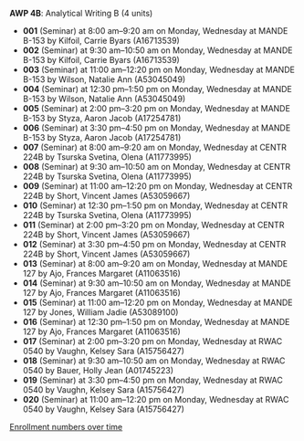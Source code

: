 **AWP 4B**: Analytical Writing B (4 units)

- **001** (Seminar) at 8:00 am–9:20 am on Monday, Wednesday at MANDE B-153 by Kilfoil, Carrie Byars (A16713539)
- **002** (Seminar) at 9:30 am–10:50 am on Monday, Wednesday at MANDE B-153 by Kilfoil, Carrie Byars (A16713539)
- **003** (Seminar) at 11:00 am–12:20 pm on Monday, Wednesday at MANDE B-153 by Wilson, Natalie Ann (A53045049)
- **004** (Seminar) at 12:30 pm–1:50 pm on Monday, Wednesday at MANDE B-153 by Wilson, Natalie Ann (A53045049)
- **005** (Seminar) at 2:00 pm–3:20 pm on Monday, Wednesday at MANDE B-153 by Styza, Aaron Jacob (A17254781)
- **006** (Seminar) at 3:30 pm–4:50 pm on Monday, Wednesday at MANDE B-153 by Styza, Aaron Jacob (A17254781)
- **007** (Seminar) at 8:00 am–9:20 am on Monday, Wednesday at CENTR 224B by Tsurska Svetina, Olena (A11773995)
- **008** (Seminar) at 9:30 am–10:50 am on Monday, Wednesday at CENTR 224B by Tsurska Svetina, Olena (A11773995)
- **009** (Seminar) at 11:00 am–12:20 pm on Monday, Wednesday at CENTR 224B by Short, Vincent James (A53059667)
- **010** (Seminar) at 12:30 pm–1:50 pm on Monday, Wednesday at CENTR 224B by Tsurska Svetina, Olena (A11773995)
- **011** (Seminar) at 2:00 pm–3:20 pm on Monday, Wednesday at CENTR 224B by Short, Vincent James (A53059667)
- **012** (Seminar) at 3:30 pm–4:50 pm on Monday, Wednesday at CENTR 224B by Short, Vincent James (A53059667)
- **013** (Seminar) at 8:00 am–9:20 am on Monday, Wednesday at MANDE 127 by Ajo, Frances Margaret (A11063516)
- **014** (Seminar) at 9:30 am–10:50 am on Monday, Wednesday at MANDE 127 by Ajo, Frances Margaret (A11063516)
- **015** (Seminar) at 11:00 am–12:20 pm on Monday, Wednesday at MANDE 127 by Jones, William Jadie (A53089100)
- **016** (Seminar) at 12:30 pm–1:50 pm on Monday, Wednesday at MANDE 127 by Ajo, Frances Margaret (A11063516)
- **017** (Seminar) at 2:00 pm–3:20 pm on Monday, Wednesday at RWAC 0540 by Vaughn, Kelsey Sara (A15756427)
- **018** (Seminar) at 9:30 am–10:50 am on Monday, Wednesday at RWAC 0540 by Bauer, Holly Jean (A01745223)
- **019** (Seminar) at 3:30 pm–4:50 pm on Monday, Wednesday at RWAC 0540 by Vaughn, Kelsey Sara (A15756427)
- **020** (Seminar) at 11:00 am–12:20 pm on Monday, Wednesday at RWAC 0540 by Vaughn, Kelsey Sara (A15756427)

[Enrollment numbers over time](./AWP4B.tsv)
